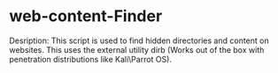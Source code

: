 # web-content-Finder
Desription: This script is used to find hidden directories and content on  
websites. This uses the external utility dirb (Works out of the box with    
penetration distributions like Kali\Parrot OS).       
